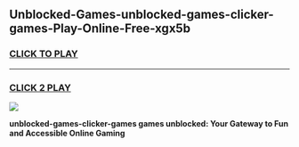 
## Unblocked-Games-unblocked-games-clicker-games-Play-Online-Free-xgx5b
<h3>
<a href="https://premium76.site?title=unblocked-games-clicker-games&ref=26A">CLICK TO PLAY</a></h3>
<hr>

<h3>
<a href="https://premium76.site?title=unblocked-games-clicker-games&ref=26A">CLICK 2 PLAY</a>
  
</h3>

<a href="https://premium76.site?title=unblocked-games-clicker-games&ref=26A"><img src="https://clearcache.store/games.png"></a>


**unblocked-games-clicker-games games unblocked: Your Gateway to Fun and Accessible Online Gaming**
